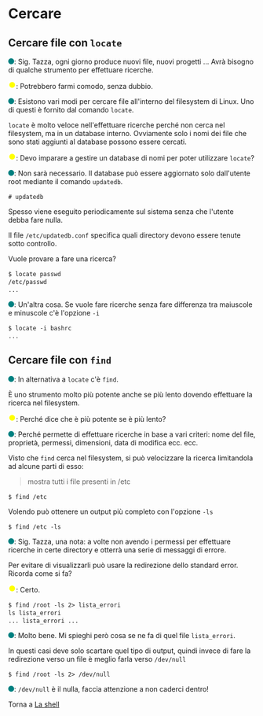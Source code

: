 # Cercare

## Cercare file con `locate`

![](../../images/people/tess.png): Sig. Tazza, ogni giorno produce nuovi file,
nuovi progetti ... Avrà bisogno di qualche strumento per effettuare ricerche.

![](../../images/people/tazza.png): Potrebbero farmi comodo, senza dubbio.

![](../../images/people/tess.png): Esistono vari modi per cercare file
all'interno del filesystem di Linux. Uno di questi è fornito dal comando `locate`.

`locate` è molto veloce nell'effettuare ricerche perché non cerca nel
filesystem, ma in un database interno. Ovviamente solo i nomi dei file
che sono stati aggiunti al database possono essere cercati.

![](../../images/people/tazza.png): Devo imparare a gestire un database di nomi
per poter utilizzare `locate`?

![](../../images/people/tess.png): Non sarà necessario.
Il database può essere aggiornato solo dall'utente root mediante il comando
`updatedb`.

```
# updatedb
```

Spesso viene eseguito periodicamente sul sistema senza che l'utente
debba fare nulla.

Il file `/etc/updatedb.conf` specifica quali directory devono essere
tenute sotto controllo.

Vuole provare a fare una ricerca?

```
$ locate passwd
/etc/passwd
...
```

![](../../images/people/tess.png): Un'altra cosa. Se vuole fare ricerche senza
fare differenza tra maiuscole e minuscole c'è l'opzione `-i`

```
$ locate -i bashrc
...
```

## Cercare file con `find`

![](../../images/people/tess.png): In alternativa a `locate` c'è `find`.

&Egrave; uno strumento molto più potente anche se più lento dovendo
effettuare la ricerca nel filesystem.

![](../../images/people/tazza.png): Perché dice che è più potente se è più lento?

![](../../images/people/tess.png): Perché permette di effettuare ricerche in
base a vari criteri: nome del file, proprietà, permessi, dimensioni, data di
modifica ecc. ecc.

Visto che `find` cerca nel filesystem, si può velocizzare la ricerca limitandola
ad alcune parti di esso:

> mostra tutti i file presenti in /etc

```
$ find /etc
```

Volendo può ottenere un output più completo con l'opzione `-ls`

```
$ find /etc -ls
```

![](../../images/people/tess.png): Sig. Tazza, una nota:
a volte non avendo i permessi per effettuare ricerche in certe directory
e otterrà una serie di messaggi di errore.

Per evitare di visualizzarli può usare la redirezione dello standard error.
Ricorda come si fa?

![](../../images/people/tazza.png): Certo.

```
$ find /root -ls 2> lista_errori
ls lista_errori
... lista_errori ...
```

![](../../images/people/tess.png): Molto bene. Mi spieghi però cosa se ne
fa di quel file `lista_errori`.

In questi casi deve solo scartare quel tipo di output, quindi invece
di fare la redirezione verso un file è meglio farla verso `/dev/null`

```
$ find /root -ls 2> /dev/null
```

![](../../images/people/tess.png): `/dev/null` è il nulla, faccia attenzione a non caderci dentro!

Torna a [La shell](../summary.md)
